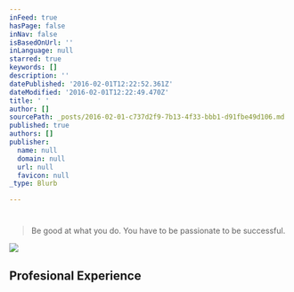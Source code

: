 ```yaml
---
inFeed: true
hasPage: false
inNav: false
isBasedOnUrl: ''
inLanguage: null
starred: true
keywords: []
description: ''
datePublished: '2016-02-01T12:22:52.361Z'
dateModified: '2016-02-01T12:22:49.470Z'
title: ' '
author: []
sourcePath: _posts/2016-02-01-c737d2f9-7b13-4f33-bbb1-d91fbe49d106.md
published: true
authors: []
publisher:
  name: null
  domain: null
  url: null
  favicon: null
_type: Blurb

---
```

# 
> 
> Be good at what you do. You have to be passionate to be successful.

![](https://the-grid-user-content.s3-us-west-2.amazonaws.com/10207aa2-880f-47ef-99f3-42aa720e2484.jpg)

## Profesional Experience